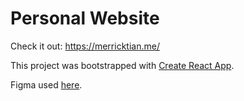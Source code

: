 # Personal Website

Check it out: https://merricktian.me/

This project was bootstrapped with [Create React App](https://github.com/facebook/create-react-app).

Figma used [here](https://www.figma.com/file/GsMyePtmsLjhfmvEjFMsqP/Website?node-id=64%3A146).